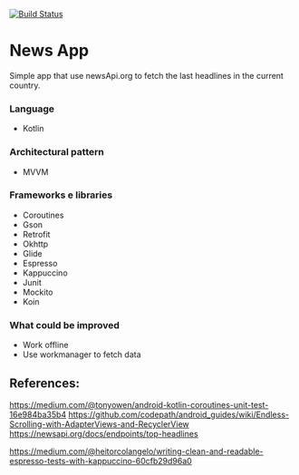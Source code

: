 [![Build Status](https://travis-ci.org/felipejm/NewsApp.svg?branch=develop)](https://travis-ci.org/felipejm/NewsApp)

# News App
 Simple app that use newsApi.org to fetch the last headlines in the current country.

### Language
* Kotlin

### Architectural pattern
 * MVVM

### Frameworks e libraries
* Coroutines
* Gson
* Retrofit
* Okhttp
* Glide
* Espresso
* Kappuccino
* Junit
* Mockito
* Koin

### What could be improved
* Work offline
* Use workmanager to fetch data

## References:
https://medium.com/@tonyowen/android-kotlin-coroutines-unit-test-16e984ba35b4
https://github.com/codepath/android_guides/wiki/Endless-Scrolling-with-AdapterViews-and-RecyclerView
https://newsapi.org/docs/endpoints/top-headlines

https://medium.com/@heitorcolangelo/writing-clean-and-readable-espresso-tests-with-kappuccino-60cfb29d96a0
